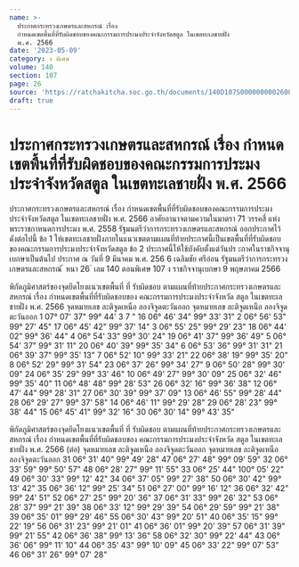 ```yaml
---
name: >-
  ประกาศกระทรวงเกษตรและสหกรณ์ เรื่อง
  กำหนดเขตพื้นที่ที่รับผิดชอบของคณะกรรมการประมงประจำจังหวัดสตูล ในเขตทะเลชายฝั่ง
  พ.ศ. 2566
date: '2023-05-09'
category: ง พิเศษ
volume: 140
section: 107
page: 26
source: 'https://ratchakitcha.soc.go.th/documents/140D107S0000000002600.pdf'
draft: true
---
```


# ประกาศกระทรวงเกษตรและสหกรณ์ เรื่อง กำหนดเขตพื้นที่ที่รับผิดชอบของคณะกรรมการประมงประจำจังหวัดสตูล ในเขตทะเลชายฝั่ง พ.ศ. 2566

ประกาศกระทรวงเกษตรและสหกรณ์ เรื่อง กำหนดเขตพื้นที่ที่รับผิดชอบของคณะกรรมการประมงประจำจังหวัดสตูล ในเขตทะเลชายฝั่ง พ.ศ. 2566 อาศัยอานาจตามความในมาตรา 71 วรรคสี่ แห่งพระราชกาหนดการประมง พ.ศ. 2558 รัฐมนตรีว่าการกระทรวงเกษตรและสหกรณ์ ออกประกาศไว้ ดังต่อไปนี้ ข้อ 1 ให้เขตทะเลชายฝั่งภายในแนวเขตตามแผนที่ท้ายประกาศนี้เป็นเขตพื้นที่ที่รับผิดชอบ ของคณะกรรมการประมงประจำจังหวัดสตูล ข้อ 2 ประกาศนี้ให้ใช้บังคับตั้งแต่วันปร ะกาศในราชกิจจานุเบกษาเป็นต้นไป ประกาศ ณ วันที่ 9 มีนาคม พ.ศ. 256 6 เฉลิมชัย ศรีอ่อน รัฐมนตรีว่าการกระทรวงเกษตรและสหกรณ์ ้ หนา 26 ่ เลม 140 ตอนพิเศษ 107 ง ราชกิจจานุเบกษา 9 พฤษภาคม 2566



พิกัดภูมิศาสตร์ของจุดยึดโยงแนวเขตพื้นที่ ที่ รับผิดชอบ ตามแผนที่ท้ายประกาศกระทรวงเกษตรและสหกรณ์ เรื่อง กําหนดเขตพื้นที่ที่รับผิดชอบของ คณะกรรมการประมงประจําจังหวัด สตูล ในเขตทะเลชายฝั่ง พ.ศ. 2566 จุดหมายเลข ละติจูดเหนือ ลองจิจูดตะวันออก จุดหมายเลข ละติจูดเหนือ ลองจิจูดตะวันออก 1 07° 07' 37" 99° 44' 3 7 " 16 06° 46' 34" 99° 33' 31" 2 06° 56' 53" 99° 27' 45" 17 06° 45' 42" 99° 37' 14" 3 06° 55' 25" 99° 29' 23" 18 06° 44' 02" 99° 36' 44" 4 06° 54' 33" 99° 30' 24" 19 06° 41' 37" 99° 36' 49" 5 06° 54' 37" 99° 31' 11" 20 06° 40' 39" 99° 35' 34" 6 06° 53' 36" 99° 31' 31" 21 06° 39' 37" 99° 35' 13" 7 06° 52' 10" 99° 33' 21" 22 06° 38' 19" 99° 35' 20" 8 06° 52' 29" 99° 31' 54" 23 06° 37' 26" 99° 34' 27" 9 06° 50' 28" 99° 30' 09" 24 06° 35' 29" 99° 33' 46" 10 06° 49' 27" 99° 30' 09" 25 06° 32' 46" 99° 35' 40" 11 06° 48' 48" 99° 28' 53" 26 06° 32' 16" 99° 36' 38" 12 06° 47' 44" 99° 28' 31" 27 06° 30' 39" 99° 37' 09" 13 06° 46' 55" 99° 28' 44" 28 06° 29' 27" 99° 37' 58" 14 06° 46' 11" 99° 29' 28" 29 06° 28' 23" 99° 38' 44" 15 06° 45' 41" 99° 32' 16" 30 06° 30' 14" 99° 43' 35"

พิกัดภูมิศาสตร์ของจุดยึดโยงแนวเขตพื้นที่ ที่ รับผิดชอบ ตามแผนที่ท้ายประกาศกระทรวงเกษตรและสหกรณ์ เรื่อง กําหนดเขตพื้นที่ที่รับผิดชอบของ คณะกรรมการประมงประจําจังหวัด สตูล ในเขตทะเลชายฝั่ง พ.ศ. 2566 (ต่อ) จุดหมายเลข ละติจูดเหนือ ลองจิจูดตะวันออก จุดหมายเลข ละติจูดเหนือ ลองจิจูดตะวันออก 31 06° 31' 40" 99° 49' 28" 47 06° 27' 48" 99° 09' 59" 32 06° 33' 59" 99° 50' 57" 48 06° 28' 27" 99° 11' 55" 33 06° 25' 44" 100° 05' 22" 49 06° 30' 33" 99° 12' 42" 34 06° 37' 05" 99° 27' 38" 50 06° 30' 42" 99° 13' 42" 35 06° 36' 12" 99° 25' 34" 51 06° 27' 00" 99° 16' 12" 36 06° 32' 42" 99° 24' 51" 52 06° 27' 25" 99° 20' 36" 37 06° 31' 33" 99° 26' 32" 53 06° 28' 37" 99° 21' 39" 38 06° 33' 12" 99° 29' 39" 54 06° 29' 59" 99° 21' 38" 39 06° 35' 01" 99° 29' 46" 55 06° 30' 43" 99° 20' 51" 40 06° 35' 15" 99° 22' 19" 56 06° 31' 23" 99° 21' 01" 41 06° 36' 01" 99° 20' 39" 57 06° 31' 39" 99° 21' 55" 42 06° 36' 38" 99° 13' 36" 58 06° 32' 30" 99° 22' 44" 43 06° 36' 06" 99° 11' 10" 44 06° 35' 43" 99° 10' 09" 45 06° 33' 22" 99° 07' 53" 46 06° 31' 26" 99° 07' 28"
